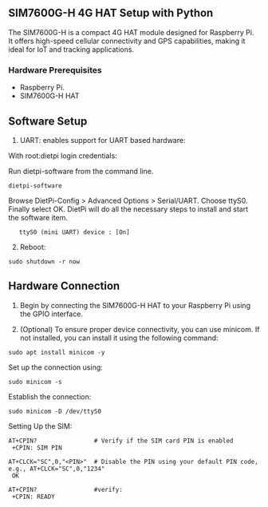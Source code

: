 ## SIM7600G-H 4G HAT Setup with Python

The SIM7600G-H is a compact 4G HAT module designed for Raspberry Pi. It offers high-speed cellular connectivity and GPS capabilities, making it ideal for IoT and tracking applications.

### Hardware Prerequisites

- Raspberry Pi.
- SIM7600G-H HAT


## Software Setup

1. UART: enables support for UART based hardware:

With root:dietpi login credentials:

Run dietpi-software from the command line.

```
dietpi-software
```
Browse DietPi-Config > Advanced Options > Serial/UART. Choose ttyS0. Finally select OK. DietPi will do all the necessary steps to install and start the software item.


```
   ttyS0 (mini UART) device : [On] 

```

2. Reboot:

```
sudo shutdown -r now

```


## Hardware Connection

1. Begin by connecting the SIM7600G-H HAT to your Raspberry Pi using the GPIO interface. 

2. (Optional) To ensure proper device connectivity, you can use minicom. If not installed, you can install it using the following command:


```
sudo apt install minicom -y

```

Set up the connection using:

```
sudo minicom -s

```

Establish the connection:


```
sudo minicom -D /dev/ttyS0

```

Setting Up the SIM:


```
AT+CPIN?                # Verify if the SIM card PIN is enabled
 +CPIN: SIM PIN

AT+CLCK="SC",0,"<PIN>"  # Disable the PIN using your default PIN code, e.g., AT+CLCK="SC",0,"1234"
 OK

AT+CPIN?                #verify:
 +CPIN: READY
 
```

